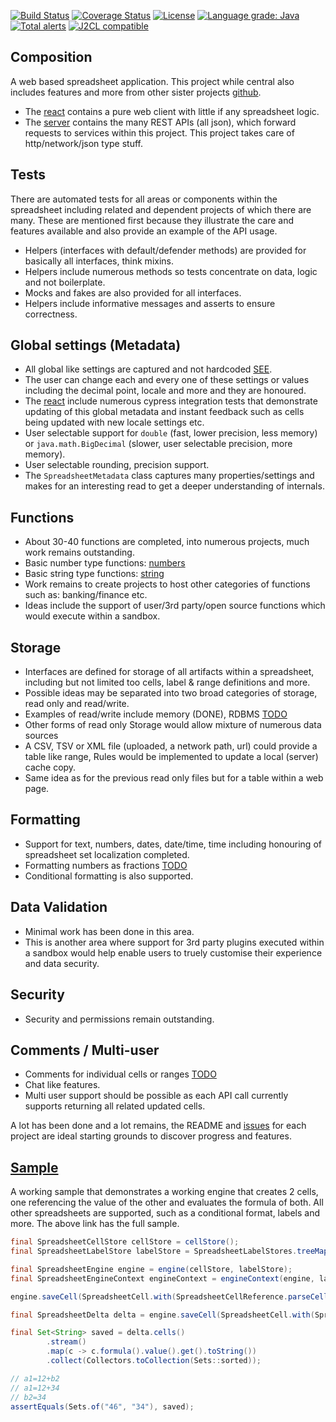 [![Build Status](https://travis-ci.com/mP1/walkingkooka-spreadsheet.svg?branch=master)](https://travis-ci.com/mP1/walkingkooka-spreadsheet.svg?branch=master)
[![Coverage Status](https://coveralls.io/repos/github/mP1/walkingkooka-spreadsheet/badge.svg?branch=master)](https://coveralls.io/repos/github/mP1/walkingkooka-spreadsheet?branch=master)
[![License](https://img.shields.io/badge/License-Apache%202.0-blue.svg)](https://opensource.org/licenses/Apache-2.0)
[![Language grade: Java](https://img.shields.io/lgtm/grade/java/g/mP1/walkingkooka-spreadsheet.svg?logo=lgtm&logoWidth=18)](https://lgtm.com/projects/g/mP1/walkingkooka-spreadsheet/context:java)
[![Total alerts](https://img.shields.io/lgtm/alerts/g/mP1/walkingkooka-spreadsheet.svg?logo=lgtm&logoWidth=18)](https://lgtm.com/projects/g/mP1/walkingkooka-spreadsheet/alerts/)
[![J2CL compatible](https://img.shields.io/badge/J2CL-compatible-brightgreen.svg)](https://github.com/mP1/j2cl-central)

## Composition

A web based spreadsheet application. This project while central also includes features and more from other sister
projects [github](https://github.com/mP1).

- The [react](https://github.com/mP1/walkingkooka-spreadsheet-react) contains a pure web client with little if any
  spreadsheet logic.
- The [server](https://github.com/mP1/walkingkooka-spreadsheet-server) contains the many REST APIs (all json), which
  forward requests to services within this project. This project takes care of http/network/json type stuff.



## Tests

There are automated tests for all areas or components within the spreadsheet including related and dependent projects of
which there are many. These are mentioned first because they illustrate the care and features available and also provide
an example of the API usage.

- Helpers (interfaces with default/defender methods) are provided for basically all interfaces, think mixins.
- Helpers include numerous methods so tests concentrate on data, logic and not boilerplate.
- Mocks and fakes are also provided for all interfaces.
- Helpers include informative messages and asserts to ensure correctness.



## Global settings (Metadata)

- All global like settings are captured and not hardcoded [SEE](https://github.com/mP1/walkingkooka-spreadsheet/blob/master/src/main/java/walkingkooka/spreadsheet/meta/SpreadsheetMetadata.java).
- The user can change each and every one of these settings or values including the decimal point, locale and more and
  they are honoured.
- The [react](https://github.com/mP1/walkingkooka-spreadsheet-react) include numerous cypress integration tests that
  demonstrate updating of this global metadata and instant feedback such as cells being updated with new locale settings etc.  
- User selectable support for `double` (fast, lower precision, less memory) or `java.math.BigDecimal` (slower, user selectable precision, more memory).
- User selectable rounding, precision support.
- The `SpreadsheetMetadata` class captures many properties/settings and makes for an interesting read to get a deeper understanding of internals.



## Functions

- About 30-40 functions are completed, into numerous projects, much work remains outstanding.
- Basic number type functions: [numbers](https://github.com/mP1/walkingkooka-tree-expression-function-number)
- Basic string type functions: [string](https://github.com/mP1/walkingkooka-tree-expression-function-string)
- Work remains to create projects to host other categories of functions such as: banking/finance etc.
- Ideas include the support of user/3rd party/open source functions which would execute within a sandbox.



## Storage

- Interfaces are defined for storage of all artifacts within a spreadsheet, including but not limited too cells, label &
  range definitions and more.
- Possible ideas may be separated into two broad categories of storage, read only and read/write.
- Examples of read/write include memory (DONE),
  RDBMS [TODO](https://github.com/mP1/walkingkooka-spreadsheet/issues/1291)
- Other forms of read only Storage would allow mixture of numerous data sources
- A CSV, TSV or XML file (uploaded, a network path, url) could provide a table like range, Rules would be implemented to
  update a local (server) cache copy.
- Same idea as for the previous read only files but for a table within a web page.



## Formatting

- Support for text, numbers, dates, date/time, time including honouring of spreadsheet set localization completed.
- Formatting numbers as fractions [TODO](https://github.com/mP1/walkingkooka-spreadsheet/issues/341)
- Conditional formatting is also supported.



## Data Validation

- Minimal work has been done in this area.
- This is another area where support for 3rd party plugins executed within a sandbox would help enable users to truely
  customise their experience and data security.



## Security

- Security and permissions remain outstanding.



## Comments / Multi-user

- Comments for individual cells or ranges [TODO](https://github.com/mP1/walkingkooka-spreadsheet/issues/352)
- Chat like features.
- Multi user support should be possible as each API call currently supports returning all related updated cells.



A lot has been done and a lot remains, the README and [issues](https://github.com/mP1/walkingkooka-spreadsheet/issues/) for each project are ideal starting grounds to discover progress and features.



## [Sample](https://github.com/mP1/walkingkooka-spreadsheet/blob/master/src/test/java/walkingkooka/spreadsheet/sample/Sample.java)

A working sample that demonstrates a working engine that creates 2 cells, one referencing the value of the other and
evaluates the formula of both. All other spreadsheets are supported, such as a conditional format, labels and more. The
above link has the full sample.

```java
final SpreadsheetCellStore cellStore = cellStore();
final SpreadsheetLabelStore labelStore = SpreadsheetLabelStores.treeMap();

final SpreadsheetEngine engine = engine(cellStore, labelStore);
final SpreadsheetEngineContext engineContext = engineContext(engine, labelStore);

engine.saveCell(SpreadsheetCell.with(SpreadsheetCellReference.parseCellReference("A1"), SpreadsheetFormula.with("12+B2")), engineContext);

final SpreadsheetDelta delta = engine.saveCell(SpreadsheetCell.with(SpreadsheetCellReference.parseCellReference("B2"), SpreadsheetFormula.with("34")), engineContext);

final Set<String> saved = delta.cells()
        .stream()
        .map(c -> c.formula().value().get().toString())
        .collect(Collectors.toCollection(Sets::sorted));

// a1=12+b2
// a1=12+34
// b2=34
assertEquals(Sets.of("46", "34"), saved);
```


 